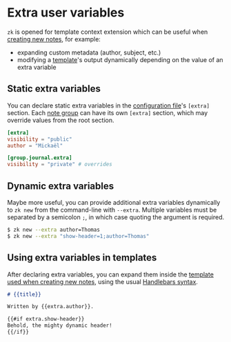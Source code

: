 # Extra user variables

`zk` is opened for template context extension which can be useful when [creating new notes](note-creation.md), for example:

* expanding custom metadata (author, subject, etc.)
* modifying a [template](template.md)'s output dynamically depending on the value of an extra variable

## Static extra variables

You can declare static extra variables in the [configuration file](config.md)'s `[extra]` section. Each [note group](config-group.md) can have its own `[extra]` section, which may override values from the root section.

```toml
[extra]
visibility = "public"
author = "Mickaël"

[group.journal.extra]
visibility = "private" # overrides
```

## Dynamic extra variables

Maybe more useful, you can provide additional extra variables dynamically to `zk new` from the command-line with `--extra`. Multiple variables must be separated by a semicolon `;`, in which case quoting the argument is required.

```sh
$ zk new --extra author=Thomas
$ zk new --extra "show-header=1;author=Thomas"
```

## Using extra variables in templates

After declaring extra variables, you can expand them inside the [template used when creating new notes](template-creation.md), using the usual [Handlebars syntax](template.md).

```markdown
# {{title}}

Written by {{extra.author}}.

{{#if extra.show-header}}
Behold, the mighty dynamic header!
{{/if}}
```

